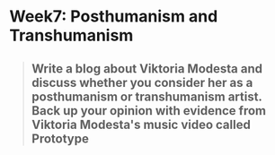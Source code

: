 # Week7: Posthumanism and Transhumanism
>## Write a blog about Viktoria Modesta and discuss whether you consider her as a posthumanism or transhumanism artist. Back up your opinion with evidence from Viktoria Modesta's music video called Prototype 
